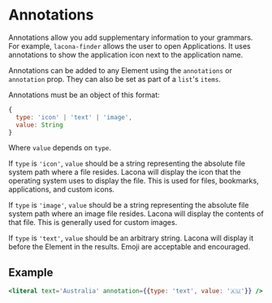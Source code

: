 # Annotations

Annotations allow you add supplementary information to your grammars.
For example, `lacona-finder` allows the user to open Applications. It uses
annotations to show the application icon next to the application name.

Annotations can be added to any Element using the `annotations` or `annotation` prop.
They can also be set as part of a `list`'s `items`.

Annotations must be an object of this format:

```js
{
  type: 'icon' | 'text' | 'image',
  value: String
}
```

Where `value` depends on `type`.

If `type` is `'icon'`, `value` should be a string representing the absolute
file system path where a file resides. Lacona will display the icon that the
operating system uses to display the file. This is used for files, bookmarks,
applications, and custom icons.

If `type` is `'image'`, `value` should be a string representing the absolute
file system path where an image file resides. Lacona will display the contents
of that file. This is generally used for custom images.

If `type` is `'text'`, `value` should be an arbitrary string. Lacona will
display it before the Element in the results. Emoji are acceptable and
encouraged.

## Example

```jsx
<literal text='Australia' annotation={{type: 'text', value: '🇦🇺'}} />
```